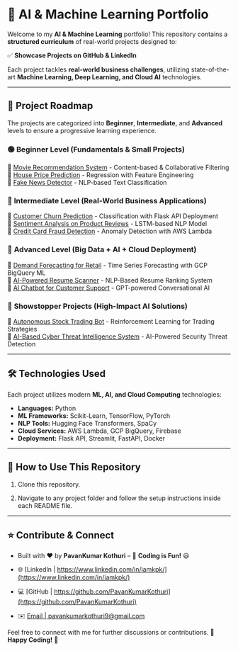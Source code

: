# 🚀 AI & Machine Learning Portfolio  

Welcome to my **AI & Machine Learning** portfolio! This repository contains a **structured curriculum** of real-world projects designed to:  
 
✅ **Showcase Projects on GitHub & LinkedIn**  

Each project tackles **real-world business challenges**, utilizing state-of-the-art **Machine Learning, Deep Learning, and Cloud AI** technologies.  

---

## 📌 **Project Roadmap**  

The projects are categorized into **Beginner**, **Intermediate**, and **Advanced** levels to ensure a progressive learning experience.  

### 🟢 **Beginner Level** (Fundamentals & Small Projects)  
🔹 [Movie Recommendation System](projects/movie_recommendation) - Content-based & Collaborative Filtering  
🔹 [House Price Prediction](projects/house_price_prediction) - Regression with Feature Engineering  
🔹 [Fake News Detector](projects/fake_news_detection) - NLP-based Text Classification  

### 🔵 **Intermediate Level** (Real-World Business Applications)  
🔹 [Customer Churn Prediction](projects/customer_churn) - Classification with Flask API Deployment  
🔹 [Sentiment Analysis on Product Reviews](projects/sentiment_analysis) - LSTM-based NLP Model  
🔹 [Credit Card Fraud Detection](projects/fraud_detection) - Anomaly Detection with AWS Lambda  

### 🔴 **Advanced Level** (Big Data + AI + Cloud Deployment)  
🔹 [Demand Forecasting for Retail](projects/demand_forecasting) - Time Series Forecasting with GCP BigQuery ML  
🔹 [AI-Powered Resume Scanner](projects/resume_scanner) - NLP-Based Resume Ranking System  
🔹 [AI Chatbot for Customer Support](projects/chatbot) - GPT-powered Conversational AI  

### 🚀 **Showstopper Projects** (High-Impact AI Solutions)  
🔹 [Autonomous Stock Trading Bot](projects/stock_trading_bot) - Reinforcement Learning for Trading Strategies  
🔹 [AI-Based Cyber Threat Intelligence System](projects/cyber_threat_ai) - AI-Powered Security Threat Detection  

---

## 🛠 **Technologies Used**  

Each project utilizes modern **ML, AI, and Cloud Computing** technologies:  
- **Languages:** Python  
- **ML Frameworks:** Scikit-Learn, TensorFlow, PyTorch  
- **NLP Tools:** Hugging Face Transformers, SpaCy  
- **Cloud Services:** AWS Lambda, GCP BigQuery, Firebase  
- **Deployment:** Flask API, Streamlit, FastAPI, Docker  

---

## 📂 **How to Use This Repository**  

1. Clone this repository.
   
2. Navigate to any project folder and follow the setup instructions inside each README file.  

---

## ⭐ **Contribute & Connect**  

- Built with ❤️ by **PavanKumar Kothuri** – 🚀 **Coding is Fun!** 😃  

- 🌐 [LinkedIn | https://www.linkedin.com/in/iamkpk/](https://www.linkedin.com/in/iamkpk/)
- 💻 [GitHub | https://github.com/PavanKumarKothuri](https://github.com/PavanKumarKothuri)  
- ✉️ [Email | pavankumarkothuri9@gmail.com](mailto:pavankumarkothuri9@gmail.com)

Feel free to connect with me for further discussions or contributions. 🌟 **Happy Coding!** 🚀
